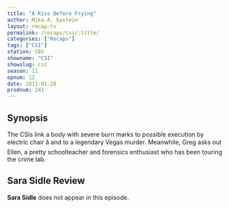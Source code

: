 ```yaml
---
title: "A Kiss Before Frying"
author: Mika A. Epstein
layout: recap-tv
permalink: /recaps/csi/:title/
categories: ["Recaps"]
tags: ["CSI"]
station: CBS
showname: "CSI"
showslug: csi
season: 11
epnum: 12  
date: 2011-01-20
prodnum: 241  
---
```


## Synopsis

The CSIs link a body with severe burn marks to possible execution by electric chair â and to a legendary Vegas murder. Meanwhile, Greg asks out Ellen, a pretty schoolteacher and forensics enthusiast who has been touring the crime lab.

## Sara Sidle Review

**Sara Sidle** does not appear in this episode.

